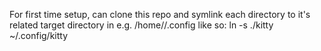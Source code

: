 For first time setup, can clone this repo and symlink each directory to it's related target directory in e.g. /home/<you>/.config like so:
ln -s ./kitty ~/.config/kitty
